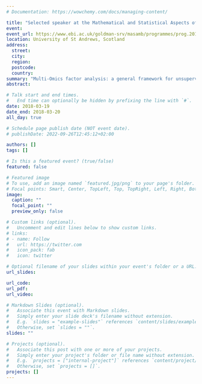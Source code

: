 ```yaml
---
# Documentation: https://wowchemy.com/docs/managing-content/

title: "Selected speaker at the Mathematical and Statistical Aspects of Molecular Biology conference"
event: 
event_url: https://www.ebi.ac.uk/goldman-srv/masamb/programmes/prog.2018.html
location: University of St Andrews, Scotland
address: 
  street:
  city:
  region:
  postcode:
  country:
summary: "Multi-Omics factor analysis: a general framework for unsupervised integration of multi-omic data sets"
abstract:

# Talk start and end times.
#   End time can optionally be hidden by prefixing the line with `#`.
date: 2018-03-19
date_end: 2018-03-20
all_day: true

# Schedule page publish date (NOT event date).
# publishDate: 2022-09-26T12:45:12+02:00

authors: []
tags: []

# Is this a featured event? (true/false)
featured: false

# Featured image
# To use, add an image named `featured.jpg/png` to your page's folder. 
# Focal points: Smart, Center, TopLeft, Top, TopRight, Left, Right, BottomLeft, Bottom, BottomRight.
image:
  caption: ""
  focal_point: ""
  preview_only: false

# Custom links (optional).
#   Uncomment and edit lines below to show custom links.
# links:
# - name: Follow
#   url: https://twitter.com
#   icon_pack: fab
#   icon: twitter

# Optional filename of your slides within your event's folder or a URL.
url_slides:

url_code:
url_pdf:
url_video:

# Markdown Slides (optional).
#   Associate this event with Markdown slides.
#   Simply enter your slide deck's filename without extension.
#   E.g. `slides = "example-slides"` references `content/slides/example-slides.md`.
#   Otherwise, set `slides = ""`.
slides: ""

# Projects (optional).
#   Associate this post with one or more of your projects.
#   Simply enter your project's folder or file name without extension.
#   E.g. `projects = ["internal-project"]` references `content/project/deep-learning/index.md`.
#   Otherwise, set `projects = []`.
projects: []
---
```

